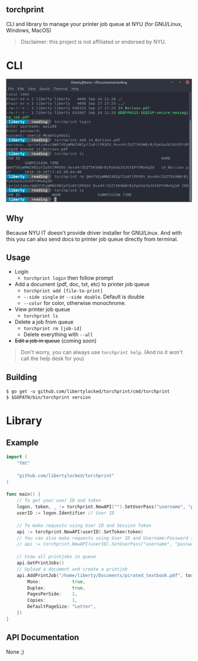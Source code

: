 torchprint
---
CLI and library to manage your printer job queue at NYU (for GNU/Linux, Windows, MacOS)

> Disclaimer: this project is not affiliated or endorsed by NYU.

# CLI

![screenshot-of-cli-in-gnome-terminal](images/screen1.png)

## Why
Because NYU IT doesn't provide driver installer for GNU/Linux. And with this you can also send docs to printer job queue directly from terminal.

## Usage
- Login
  - `torchprint login` then follow prompt
- Add a document (pdf, doc, txt, etc) to printer job queue
  - `torchprint add [file-to-print]`
  - `--side single` or `--side double`. Default is double
  - `--color` for color, otherwise monochrome.
- View printer job queue
  - `torchprint ls`
- Delete a job from queue
  - `torchprint rm [job-id]`
  - Delete everything with `--all`
- ~~Edit a job in queue~~ (coming soon)

> Don't worry, you can always use `torchprint help`. (And no it won't call the help desk for you)

## Building
```
$ go get -u github.com/libertylocked/torchprint/cmd/torchprint
$ $GOPATH/bin/torchprint version
```

# Library
## Example
```go
import (
	"fmt"

	"github.com/libertylocked/torchprint"
)

func main() {
	// To get your user ID and token
	logon, token, _ := torchprint.NewAPI("").SetUserPass("username", "password")
	userID := logon.Identifier // User ID

	// To make requests using User ID and Session Token
	api := torchprint.NewAPI(userID).SetToken(token)
	// You can also make requests using User ID and Username:Password (instead of token)
	// api := torchprint.NewAPI(userID).SetUserPass("username", "password")

	// View all printjobs in queue
	api.GetPrintJobs()
	// Upload a document and create a printjob
	api.AddPrintJob("/home/liberty/Documents/pirated_textbook.pdf", torchprint.FinishingOptions{
		Mono:            true,
		Duplex:          true,
		PagesPerSide:    1,
		Copies:          1,
		DefaultPageSize: "Letter",
	})
}
```

## API Documentation
None ;)
